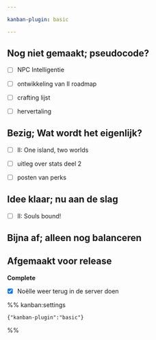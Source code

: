```yaml
---

kanban-plugin: basic

---
```


## Nog niet gemaakt; pseudocode?

- [ ] NPC Intelligentie
- [ ] ontwikkeling van II roadmap
- [ ] crafting lijst
- [ ] hervertaling


## Bezig; Wat wordt het eigenlijk?

- [ ] II: One island, two worlds
- [ ] uitleg over stats deel 2
- [ ] posten van perks


## Idee klaar; nu aan de slag

- [ ] II: Souls bound!


## Bijna af; alleen nog balanceren



## Afgemaakt voor release

**Complete**
- [x] Noëlle weer terug in de server doen




%% kanban:settings
```
{"kanban-plugin":"basic"}
```
%%